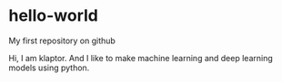 # hello-world
My first repository on github

Hi,
I am klaptor.
And I like to make machine learning and deep learning models using python.
